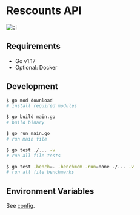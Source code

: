 # Rescounts API

[![ci](https://github.com/phr3nzy/rescounts-api/actions/workflows/ci.yml/badge.svg)](https://github.com/phr3nzy/rescounts-api/actions/workflows/ci.yml)

## Requirements

- Go v1.17
- Optional: Docker

## Development

```bash
$ go mod download
# install required modules

$ go build main.go
# build binary

$ go run main.go
# run main file

$ go test ./... -v
# run all file tests

$ go test -bench=. -benchmem -run=none ./... -v
# run all file benchmarks
```

## Environment Variables

See [config](./internals/config/env.go).
